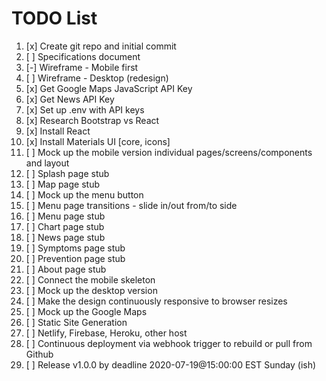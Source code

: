# TODO List

1. [x] Create git repo and initial commit
2. [ ] Specifications document
3. [-] Wireframe - Mobile first
4. [ ] Wireframe - Desktop (redesign)
5. [x] Get Google Maps JavaScript API Key
6. [x] Get News API Key
7. [x] Set up .env with API keys
8. [x] Research Bootstrap vs React
9. [x] Install React
10. [x] Install Materials UI [core, icons]
11. [ ] Mock up the mobile version individual pages/screens/components and layout
12. [ ] Splash page stub
13. [ ] Map page stub
14. [ ] Mock up the menu button
15. [ ] Menu page transitions - slide in/out from/to side
16. [ ] Menu page stub
17. [ ] Chart page stub
18. [ ] News page stub
19. [ ] Symptoms page stub
10. [ ] Prevention page stub
21. [ ] About page stub
22. [ ] Connect the mobile skeleton
23. [ ] Mock up the desktop version
24. [ ] Make the design continuously responsive to browser resizes
25. [ ] Mock up the Google Maps
27. [ ] Static Site Generation
28. [ ] Netlify, Firebase, Heroku, other host
29. [ ] Continuous deployment via webhook trigger to rebuild or pull from Github
30. [ ] Release v1.0.0 by deadline 2020-07-19@15:00:00 EST Sunday (ish)
